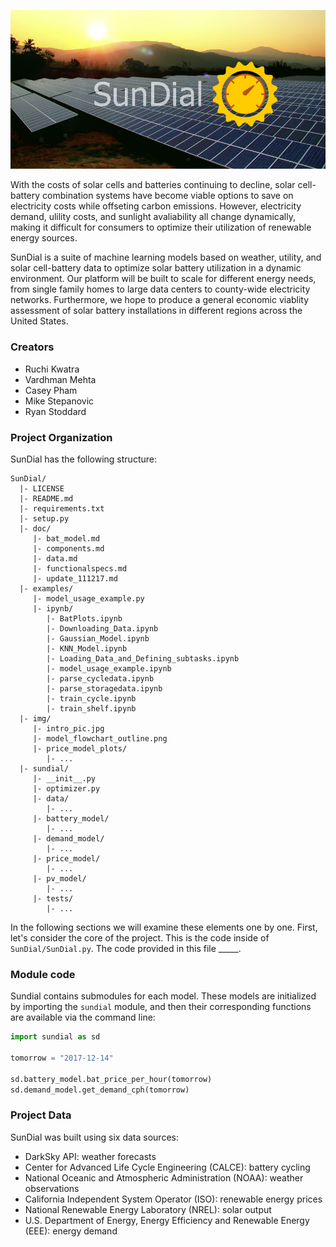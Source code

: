 ![alt text](img/intro_pic.jpg)

With the costs of solar cells and batteries continuing to decline, solar cell-battery combination systems have become viable options to save on electricity costs while offseting carbon emissions. However, electricity demand, ulility costs, and sunlight avaliability all change dynamically, making it difficult for consumers to optimize their utilization of renewable energy sources.

SunDial is a suite of machine learning models based on weather, utility, and solar cell-battery data to optimize solar battery utilization in a dynamic environment. Our platform will be built to scale for different energy needs, from single family homes to large data centers to county-wide electricity networks. Furthermore, we hope to produce a general economic viablity assessment of solar battery installations in different regions across the United States.

### Creators
* Ruchi Kwatra
* Vardhman Mehta
* Casey Pham
* Mike Stepanovic
* Ryan Stoddard

### Project Organization

SunDial has the following structure:

    SunDial/
      |- LICENSE
      |- README.md
      |- requirements.txt
      |- setup.py
      |- doc/
         |- bat_model.md
         |- components.md
         |- data.md
         |- functionalspecs.md
         |- update_111217.md
      |- examples/
         |- model_usage_example.py
         |- ipynb/
            |- BatPlots.ipynb
            |- Downloading_Data.ipynb
            |- Gaussian_Model.ipynb
            |- KNN_Model.ipynb
            |- Loading_Data_and_Defining_subtasks.ipynb
            |- model_usage_example.ipynb
            |- parse_cycledata.ipynb
            |- parse_storagedata.ipynb
            |- train_cycle.ipynb
            |- train_shelf.ipynb
      |- img/
         |- intro_pic.jpg
         |- model_flowchart_outline.png
         |- price_model_plots/
            |- ...
      |- sundial/
         |- __init__.py
         |- optimizer.py
         |- data/
            |- ...
         |- battery_model/
            |- ...
         |- demand_model/
            |- ...
         |- price_model/
            |- ...
         |- pv_model/
            |- ...
         |- tests/
            |- ...


In the following sections we will examine these elements one by one. First,
let's consider the core of the project. This is the code inside of
`SunDial/SunDial.py`. The code provided in this file _____.

### Module code

Sundial contains submodules for each model. These models are initialized
by importing the `sundial` module, and then their corresponding functions are
available via the command line:

```python
import sundial as sd

tomorrow = "2017-12-14"

sd.battery_model.bat_price_per_hour(tomorrow)
sd.demand_model.get_demand_cph(tomorrow)
```

### Project Data
SunDial was built using six data sources:
* DarkSky API: weather forecasts
* Center for Advanced Life Cycle Engineering (CALCE): battery cycling
* National Oceanic and Atmospheric Administration (NOAA): weather observations
* California Independent System Operator (ISO): renewable energy prices
* National Renewable Energy Laboratory (NREL): solar output
* U.S. Department of Energy, Energy Efficiency and Renewable Energy (EEE): energy demand
